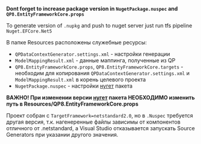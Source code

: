 ﻿**Dont forget to increase package version in `NugetPackage.nuspec` and `QP8.EntityFrameworkCore.props`**

To generate version of `.nupkg` and push to nuget server just run tfs pipeline `Nuget.EFCore.Net5`

В папке Resources расположены служебные ресурсы:
- `QPDataContextGenerator.settings.xml` - настройки генерации
- `ModelMappingResult.xml` - данные маппинга, полученные из QP
- `QP8.EntityFrameworkCore.props`, `QP8.EntityFrameworkCore.targets` - необходим для 
  копирования `QPDataContextGenerator.settings.xml` и `ModelMappingResult.xml` в корень целевого проекта
- `NugetPackage.nuspec` - настройки [нугет][pronunciation] пакета

**ВАЖНО! При изменении версии [нугет][pronunciation] пакета НЕОБХОДИМО изменить путь в Resources/QP8.EntityFrameworkCore.props**

Проект собран с `TargetFramework=netstandard2.0`, но в `.Nuspec` требуется другая версия,
т.к. нагенеренные файлы зависимы от компонентов отличного от .netstandard,
а Visual Studio отказывается запускать Source Generators при указании другого значения.

[pronunciation]: https://www.howtopronounce.com/nuget-package
